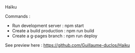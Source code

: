 Haïku

Commands :

<ul>
    <li>Run development server : <span>npm start</span></li>
    <li>Create a build production : <span>npm run build</span></li>
    <li>Create a g-pages branch : <span>npm run deploy</span></li>
</ul>

See preview here : https://github.com/Guillaume-duclos/Haiku